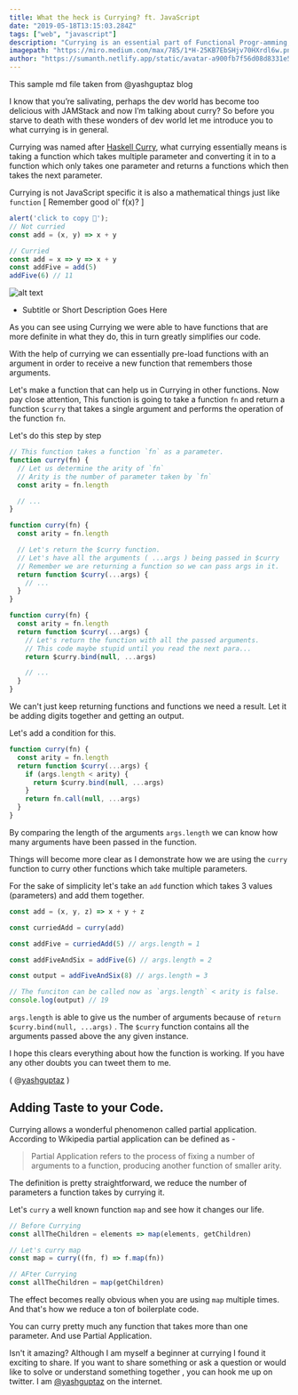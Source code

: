 ```yaml
---
title: What the heck is Currying? ft. JavaScript
date: "2019-05-18T13:15:03.284Z"
tags: ["web", "javascript"]
description: "Currying is an essential part of Functional Progr-amming, let's see what the heck is it."
imagepath: "https://miro.medium.com/max/785/1*H-25KB7EbSHjv70HXrdl6w.png"
author: "https://sumanth.netlify.app/static/avatar-a900fb7f56d08d8331e5b8b67b1a09f7.png"
---
```


This sample md file taken from @yashguptaz blog
  
I know that you’re salivating, perhaps the dev world has become too delicious with JAMStack and now I’m talking about curry? So before you starve to death with these wonders of dev world let me introduce you to what currying is in general.

Currying was named after [Haskell Curry](https://en.wikipedia.org/wiki/Haskell_Curry), what currying essentially means is taking a function which takes multiple parameter and converting it in to a function which only takes one parameter and returns a functions which then takes the next parameter.

Currying is not JavaScript specific it is also a mathematical things just like `function` [ Remember good ol' f(x)? ]

```javascript
alert('click to copy 💾');
// Not curried
const add = (x, y) => x + y

// Curried
const add = x => y => x + y
const addFive = add(5)
addFive(6) // 11
```
![alt text](https://zocada.com/wp-content/uploads/2019/01/gatsby_blog-740x370.png "Logo Title Text 1")

- Subtitle or Short Description Goes Here

As you can see using Currying we were able to have functions that are more definite in what they do, this in turn greatly simplifies our code.

With the help of currying we can essentially pre-load functions with an argument in order to receive a new function that remembers those arguments.

Let's make a function that can help us in Currying in other functions.
Now pay close attention,
This function is going to take a function `fn` and return a function `$curry` that takes a single argument and performs the operation of the function `fn`.

Let's do this step by step

```javascript
// This function takes a function `fn` as a parameter.
function curry(fn) {
  // Let us determine the arity of `fn`
  // Arity is the number of parameter taken by `fn`
  const arity = fn.length

  // ...
}
```

```javascript
function curry(fn) {
  const arity = fn.length

  // Let's return the $curry function.
  // Let's have all the arguments ( ...args ) being passed in $curry
  // Remember we are returning a function so we can pass args in it.
  return function $curry(...args) {
    // ...
  }
}
```

```javascript
function curry(fn) {
  const arity = fn.length
  return function $curry(...args) {
    // Let's return the function with all the passed arguments.
    // This code maybe stupid until you read the next para...
    return $curry.bind(null, ...args)

    // ...
  }
}
```

We can't just keep returning functions and functions we need a result. Let it be adding digits together and getting an output.

Let's add a condition for this.

```javascript
function curry(fn) {
  const arity = fn.length
  return function $curry(...args) {
    if (args.length < arity) {
      return $curry.bind(null, ...args)
    }
    return fn.call(null, ...args)
  }
}
```

By comparing the length of the arguments `args.length` we can know how many arguments have been passed in the function.

Things will become more clear as I demonstrate how we are using the `curry` function to curry other functions which take multiple parameters.

For the sake of simplicity let's take an `add` function which takes 3 values (parameters) and add them together.

```javascript
const add = (x, y, z) => x + y + z

const curriedAdd = curry(add)

const addFive = curriedAdd(5) // args.length = 1

const addFiveAndSix = addFive(6) // args.length = 2

const output = addFiveAndSix(8) // args.length = 3

// The funciton can be called now as `args.length` < arity is false.
console.log(output) // 19
```

`args.length` is able to give us the number of arguments because of `return $curry.bind(null, ...args)` . The `$curry` function contains all the arguments passed above the any given instance.

I hope this clears everything about how the function is working. If you have any other doubts you can tweet them to me.

( @[yashguptaz](https://twitter.com/yashguptaz) )

## Adding Taste to your Code.

Currying allows a wonderful phenomenon called partial application.
According to Wikipedia partial application can be defined as -

> Partial Application refers to the process of fixing a number of arguments to a function, producing another function of smaller arity.

The definition is pretty straightforward, we reduce the number of parameters a function takes by currying it.

Let's `curry` a well known function `map` and see how it changes our life.

```javascript
// Before Currying
const allTheChildren = elements => map(elements, getChildren)

// Let's curry map
const map = curry((fn, f) => f.map(fn))

// AFter Currying
const allTheChildren = map(getChildren)
```

The effect becomes really obvious when you are using `map` multiple times. And that's how we reduce a ton of boilerplate code.

You can curry pretty much any function that takes more than one parameter. And use Partial Application.

Isn't it amazing? Although I am myself a beginner at currying I found it exciting to share. If you want to share something or ask a question or would like to solve or understand something together , you can hook me up on twitter. I am [@yashguptaz](https://twitter.com/yashguptaz) on the internet.
